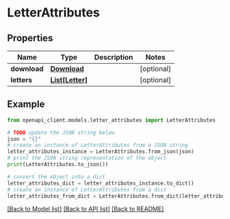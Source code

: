# LetterAttributes


## Properties

Name | Type | Description | Notes
------------ | ------------- | ------------- | -------------
**download** | [**Download**](Download.md) |  | [optional] 
**letters** | [**List[Letter]**](Letter.md) |  | [optional] 

## Example

```python
from openapi_client.models.letter_attributes import LetterAttributes

# TODO update the JSON string below
json = "{}"
# create an instance of LetterAttributes from a JSON string
letter_attributes_instance = LetterAttributes.from_json(json)
# print the JSON string representation of the object
print(LetterAttributes.to_json())

# convert the object into a dict
letter_attributes_dict = letter_attributes_instance.to_dict()
# create an instance of LetterAttributes from a dict
letter_attributes_from_dict = LetterAttributes.from_dict(letter_attributes_dict)
```
[[Back to Model list]](../README.md#documentation-for-models) [[Back to API list]](../README.md#documentation-for-api-endpoints) [[Back to README]](../README.md)


